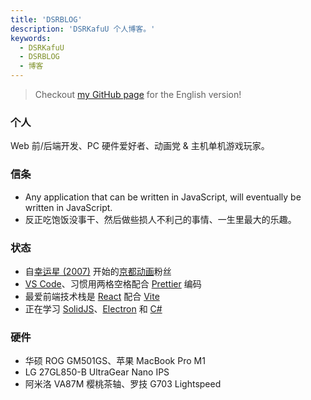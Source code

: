 ```yaml
---
title: 'DSRBLOG'
description: 'DSRKafuU 个人博客。'
keywords:
  - DSRKafuU
  - DSRBLOG
  - 博客
---
```


> Checkout [my GitHub page](https://github.com/dsrkafuu) for the English version!

### 个人

Web 前/后端开发、PC 硬件爱好者、动画党 & 主机单机游戏玩家。

### 信条

- Any application that can be written in JavaScript, will eventually be written in JavaScript.
- 反正吃饱饭没事干、然后做些损人不利己的事情、一生里最大的乐趣。

### 状态

- 自[幸运星 (2007)](https://www.kyotoanimation.co.jp/works/luckystar/) 开始的[京都动画](https://www.kyotoanimation.co.jp/)粉丝
- [VS Code](https://code.visualstudio.com/)、习惯用两格空格配合 [Prettier](https://prettier.io/) 编码
- 最爱前端技术栈是 [React](https://reactjs.org/) 配合 [Vite](https://vitejs.dev/)
- 正在学习 [SolidJS](https://www.solidjs.com/)、[Electron](https://www.electronjs.org/) 和 [C#](https://docs.microsoft.com/en-us/dotnet/)

### 硬件

- 华硕 ROG GM501GS、苹果 MacBook Pro M1
- LG 27GL850-B UltraGear Nano IPS
- 阿米洛 VA87M 樱桃茶轴、罗技 G703 Lightspeed
